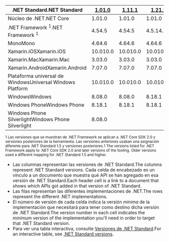 | <span data-ttu-id="8f5b0-101">.NET Standard</span><span class="sxs-lookup"><span data-stu-id="8f5b0-101">.NET Standard</span></span>              | <span data-ttu-id="8f5b0-102">[1.0]</span><span class="sxs-lookup"><span data-stu-id="8f5b0-102">[1.0]</span></span> | <span data-ttu-id="8f5b0-103">[1.1]</span><span class="sxs-lookup"><span data-stu-id="8f5b0-103">[1.1]</span></span>  | <span data-ttu-id="8f5b0-104">[1.2]</span><span class="sxs-lookup"><span data-stu-id="8f5b0-104">[1.2]</span></span> | <span data-ttu-id="8f5b0-105">[1.3]</span><span class="sxs-lookup"><span data-stu-id="8f5b0-105">[1.3]</span></span> | <span data-ttu-id="8f5b0-106">[1.4]</span><span class="sxs-lookup"><span data-stu-id="8f5b0-106">[1.4]</span></span> | <span data-ttu-id="8f5b0-107">[1.5]</span><span class="sxs-lookup"><span data-stu-id="8f5b0-107">[1.5]</span></span>      | <span data-ttu-id="8f5b0-108">[1.6]</span><span class="sxs-lookup"><span data-stu-id="8f5b0-108">[1.6]</span></span>      | <span data-ttu-id="8f5b0-109">[2.0]</span><span class="sxs-lookup"><span data-stu-id="8f5b0-109">[2.0]</span></span>      |
|----------------------------|-------|--------|-------|-------|-------|------------|------------|------------|
| <span data-ttu-id="8f5b0-110">Núcleo de .NET</span><span class="sxs-lookup"><span data-stu-id="8f5b0-110">.NET Core</span></span>                  | <span data-ttu-id="8f5b0-111">1.0</span><span class="sxs-lookup"><span data-stu-id="8f5b0-111">1.0</span></span>   | <span data-ttu-id="8f5b0-112">1.0</span><span class="sxs-lookup"><span data-stu-id="8f5b0-112">1.0</span></span>    | <span data-ttu-id="8f5b0-113">1.0</span><span class="sxs-lookup"><span data-stu-id="8f5b0-113">1.0</span></span>   | <span data-ttu-id="8f5b0-114">1.0</span><span class="sxs-lookup"><span data-stu-id="8f5b0-114">1.0</span></span>   | <span data-ttu-id="8f5b0-115">1.0</span><span class="sxs-lookup"><span data-stu-id="8f5b0-115">1.0</span></span>   | <span data-ttu-id="8f5b0-116">1.0</span><span class="sxs-lookup"><span data-stu-id="8f5b0-116">1.0</span></span>        | <span data-ttu-id="8f5b0-117">1.0</span><span class="sxs-lookup"><span data-stu-id="8f5b0-117">1.0</span></span>        | <span data-ttu-id="8f5b0-118">2.0</span><span class="sxs-lookup"><span data-stu-id="8f5b0-118">2.0</span></span>        |
| <span data-ttu-id="8f5b0-119">.NET Framework <sup>1</sup></span><span class="sxs-lookup"><span data-stu-id="8f5b0-119">.NET Framework <sup>1</sup></span></span>| <span data-ttu-id="8f5b0-120">4.5</span><span class="sxs-lookup"><span data-stu-id="8f5b0-120">4.5</span></span>   | <span data-ttu-id="8f5b0-121">4.5</span><span class="sxs-lookup"><span data-stu-id="8f5b0-121">4.5</span></span>    | <span data-ttu-id="8f5b0-122">4.5.1</span><span class="sxs-lookup"><span data-stu-id="8f5b0-122">4.5.1</span></span> | <span data-ttu-id="8f5b0-123">4.6</span><span class="sxs-lookup"><span data-stu-id="8f5b0-123">4.6</span></span>   | <span data-ttu-id="8f5b0-124">4.6.1</span><span class="sxs-lookup"><span data-stu-id="8f5b0-124">4.6.1</span></span> | <span data-ttu-id="8f5b0-125">4.6.1</span><span class="sxs-lookup"><span data-stu-id="8f5b0-125">4.6.1</span></span>      | <span data-ttu-id="8f5b0-126">4.6.1</span><span class="sxs-lookup"><span data-stu-id="8f5b0-126">4.6.1</span></span>      | <span data-ttu-id="8f5b0-127">4.6.1</span><span class="sxs-lookup"><span data-stu-id="8f5b0-127">4.6.1</span></span>      |
| <span data-ttu-id="8f5b0-128">Mono</span><span class="sxs-lookup"><span data-stu-id="8f5b0-128">Mono</span></span>                       | <span data-ttu-id="8f5b0-129">4.6</span><span class="sxs-lookup"><span data-stu-id="8f5b0-129">4.6</span></span>   | <span data-ttu-id="8f5b0-130">4.6</span><span class="sxs-lookup"><span data-stu-id="8f5b0-130">4.6</span></span>    | <span data-ttu-id="8f5b0-131">4.6</span><span class="sxs-lookup"><span data-stu-id="8f5b0-131">4.6</span></span>   | <span data-ttu-id="8f5b0-132">4.6</span><span class="sxs-lookup"><span data-stu-id="8f5b0-132">4.6</span></span>   | <span data-ttu-id="8f5b0-133">4.6</span><span class="sxs-lookup"><span data-stu-id="8f5b0-133">4.6</span></span>   | <span data-ttu-id="8f5b0-134">4.6</span><span class="sxs-lookup"><span data-stu-id="8f5b0-134">4.6</span></span>        | <span data-ttu-id="8f5b0-135">4.6</span><span class="sxs-lookup"><span data-stu-id="8f5b0-135">4.6</span></span>        | <span data-ttu-id="8f5b0-136">5.4</span><span class="sxs-lookup"><span data-stu-id="8f5b0-136">5.4</span></span>        |
| <span data-ttu-id="8f5b0-137">Xamarin.iOS</span><span class="sxs-lookup"><span data-stu-id="8f5b0-137">Xamarin.iOS</span></span>                | <span data-ttu-id="8f5b0-138">10.0</span><span class="sxs-lookup"><span data-stu-id="8f5b0-138">10.0</span></span>  | <span data-ttu-id="8f5b0-139">10.0</span><span class="sxs-lookup"><span data-stu-id="8f5b0-139">10.0</span></span>   | <span data-ttu-id="8f5b0-140">10.0</span><span class="sxs-lookup"><span data-stu-id="8f5b0-140">10.0</span></span>  | <span data-ttu-id="8f5b0-141">10.0</span><span class="sxs-lookup"><span data-stu-id="8f5b0-141">10.0</span></span>  | <span data-ttu-id="8f5b0-142">10.0</span><span class="sxs-lookup"><span data-stu-id="8f5b0-142">10.0</span></span>  | <span data-ttu-id="8f5b0-143">10.0</span><span class="sxs-lookup"><span data-stu-id="8f5b0-143">10.0</span></span>       | <span data-ttu-id="8f5b0-144">10.0</span><span class="sxs-lookup"><span data-stu-id="8f5b0-144">10.0</span></span>       | <span data-ttu-id="8f5b0-145">10.14</span><span class="sxs-lookup"><span data-stu-id="8f5b0-145">10.14</span></span>      |
| <span data-ttu-id="8f5b0-146">Xamarin.Mac</span><span class="sxs-lookup"><span data-stu-id="8f5b0-146">Xamarin.Mac</span></span>                | <span data-ttu-id="8f5b0-147">3.0</span><span class="sxs-lookup"><span data-stu-id="8f5b0-147">3.0</span></span>   | <span data-ttu-id="8f5b0-148">3.0</span><span class="sxs-lookup"><span data-stu-id="8f5b0-148">3.0</span></span>    | <span data-ttu-id="8f5b0-149">3.0</span><span class="sxs-lookup"><span data-stu-id="8f5b0-149">3.0</span></span>   | <span data-ttu-id="8f5b0-150">3.0</span><span class="sxs-lookup"><span data-stu-id="8f5b0-150">3.0</span></span>   | <span data-ttu-id="8f5b0-151">3.0</span><span class="sxs-lookup"><span data-stu-id="8f5b0-151">3.0</span></span>   | <span data-ttu-id="8f5b0-152">3.0</span><span class="sxs-lookup"><span data-stu-id="8f5b0-152">3.0</span></span>        | <span data-ttu-id="8f5b0-153">3.0</span><span class="sxs-lookup"><span data-stu-id="8f5b0-153">3.0</span></span>        | <span data-ttu-id="8f5b0-154">3.8</span><span class="sxs-lookup"><span data-stu-id="8f5b0-154">3.8</span></span>        |
| <span data-ttu-id="8f5b0-155">Xamarin.Android</span><span class="sxs-lookup"><span data-stu-id="8f5b0-155">Xamarin.Android</span></span>            | <span data-ttu-id="8f5b0-156">7.0</span><span class="sxs-lookup"><span data-stu-id="8f5b0-156">7.0</span></span>   | <span data-ttu-id="8f5b0-157">7.0</span><span class="sxs-lookup"><span data-stu-id="8f5b0-157">7.0</span></span>    | <span data-ttu-id="8f5b0-158">7.0</span><span class="sxs-lookup"><span data-stu-id="8f5b0-158">7.0</span></span>   | <span data-ttu-id="8f5b0-159">7.0</span><span class="sxs-lookup"><span data-stu-id="8f5b0-159">7.0</span></span>   | <span data-ttu-id="8f5b0-160">7.0</span><span class="sxs-lookup"><span data-stu-id="8f5b0-160">7.0</span></span>   | <span data-ttu-id="8f5b0-161">7.0</span><span class="sxs-lookup"><span data-stu-id="8f5b0-161">7.0</span></span>        | <span data-ttu-id="8f5b0-162">7.0</span><span class="sxs-lookup"><span data-stu-id="8f5b0-162">7.0</span></span>        | <span data-ttu-id="8f5b0-163">8.0</span><span class="sxs-lookup"><span data-stu-id="8f5b0-163">8.0</span></span>        |
| <span data-ttu-id="8f5b0-164">Plataforma universal de Windows</span><span class="sxs-lookup"><span data-stu-id="8f5b0-164">Universal Windows Platform</span></span> | <span data-ttu-id="8f5b0-165">10.0</span><span class="sxs-lookup"><span data-stu-id="8f5b0-165">10.0</span></span>  | <span data-ttu-id="8f5b0-166">10.0</span><span class="sxs-lookup"><span data-stu-id="8f5b0-166">10.0</span></span>   | <span data-ttu-id="8f5b0-167">10.0</span><span class="sxs-lookup"><span data-stu-id="8f5b0-167">10.0</span></span>  | <span data-ttu-id="8f5b0-168">10.0</span><span class="sxs-lookup"><span data-stu-id="8f5b0-168">10.0</span></span>  | <span data-ttu-id="8f5b0-169">10.0</span><span class="sxs-lookup"><span data-stu-id="8f5b0-169">10.0</span></span>  | <span data-ttu-id="8f5b0-170">10.0.16299</span><span class="sxs-lookup"><span data-stu-id="8f5b0-170">10.0.16299</span></span> | <span data-ttu-id="8f5b0-171">10.0.16299</span><span class="sxs-lookup"><span data-stu-id="8f5b0-171">10.0.16299</span></span> | <span data-ttu-id="8f5b0-172">10.0.16299</span><span class="sxs-lookup"><span data-stu-id="8f5b0-172">10.0.16299</span></span> |
| <span data-ttu-id="8f5b0-173">Windows</span><span class="sxs-lookup"><span data-stu-id="8f5b0-173">Windows</span></span>                    | <span data-ttu-id="8f5b0-174">8.0</span><span class="sxs-lookup"><span data-stu-id="8f5b0-174">8.0</span></span>   | <span data-ttu-id="8f5b0-175">8.0</span><span class="sxs-lookup"><span data-stu-id="8f5b0-175">8.0</span></span>    | <span data-ttu-id="8f5b0-176">8.1</span><span class="sxs-lookup"><span data-stu-id="8f5b0-176">8.1</span></span>   |       |       |            |            |            |
| <span data-ttu-id="8f5b0-177">Windows Phone</span><span class="sxs-lookup"><span data-stu-id="8f5b0-177">Windows Phone</span></span>              | <span data-ttu-id="8f5b0-178">8.1</span><span class="sxs-lookup"><span data-stu-id="8f5b0-178">8.1</span></span>   | <span data-ttu-id="8f5b0-179">8.1</span><span class="sxs-lookup"><span data-stu-id="8f5b0-179">8.1</span></span>    | <span data-ttu-id="8f5b0-180">8.1</span><span class="sxs-lookup"><span data-stu-id="8f5b0-180">8.1</span></span>   |       |       |            |            |            |
| <span data-ttu-id="8f5b0-181">Windows Phone Silverlight</span><span class="sxs-lookup"><span data-stu-id="8f5b0-181">Windows Phone Silverlight</span></span>  | <span data-ttu-id="8f5b0-182">8.0</span><span class="sxs-lookup"><span data-stu-id="8f5b0-182">8.0</span></span>   |        |       |       |       |            |            |            |

<span data-ttu-id="8f5b0-183"><sup>1 Las versiones que se muestran de .NET Framework se aplican a .NET Core SDK 2.0 y versiones posteriores de la herramienta. Las versiones anteriores usaban una asignación diferente para .NET Standard 1.5 y versiones posteriores.</sup></span><span class="sxs-lookup"><span data-stu-id="8f5b0-183"><sup>1 The versions listed for .NET Framework apply to .NET Core SDK 2.0 and later versions of the tooling. Older versions used a different mapping for .NET Standard 1.5 and higher. </sup></span></span>

- <span data-ttu-id="8f5b0-184">Las columnas representan las versiones de .NET Standard.</span><span class="sxs-lookup"><span data-stu-id="8f5b0-184">The columns represent .NET Standard versions.</span></span> <span data-ttu-id="8f5b0-185">Cada celda de encabezado es un vínculo a un documento que muestra qué API se han agregado en esa versión de .NET Standard.</span><span class="sxs-lookup"><span data-stu-id="8f5b0-185">Each header cell is a link to a document that shows which APIs got added in that version of .NET Standard.</span></span>
- <span data-ttu-id="8f5b0-186">Las filas representan las diferentes implementaciones de .NET.</span><span class="sxs-lookup"><span data-stu-id="8f5b0-186">The rows represent the different .NET implementations.</span></span>
- <span data-ttu-id="8f5b0-187">El número de versión de cada celda indica la versión *mínima* de la implementación que necesitará para tener como destino dicha versión de .NET Standard.</span><span class="sxs-lookup"><span data-stu-id="8f5b0-187">The version number in each cell indicates the *minimum* version of the implementation you'll need in order to target that .NET Standard version.</span></span>
- <span data-ttu-id="8f5b0-188">Para ver una tabla interactiva, consulte [Versiones de .NET Standard](http://immo.landwerth.net/netstandard-versions/#).</span><span class="sxs-lookup"><span data-stu-id="8f5b0-188">For an interactive table, see [.NET Standard versions](http://immo.landwerth.net/netstandard-versions/#).</span></span>

[1.0]: https://github.com/dotnet/standard/blob/master/docs/versions/netstandard1.0.md
[1.1]: https://github.com/dotnet/standard/blob/master/docs/versions/netstandard1.1.md
[1.2]: https://github.com/dotnet/standard/blob/master/docs/versions/netstandard1.2.md
[1.3]: https://github.com/dotnet/standard/blob/master/docs/versions/netstandard1.3.md
[1.4]: https://github.com/dotnet/standard/blob/master/docs/versions/netstandard1.4.md
[1.5]: https://github.com/dotnet/standard/blob/master/docs/versions/netstandard1.5.md
[1.6]: https://github.com/dotnet/standard/blob/master/docs/versions/netstandard1.6.md
[2.0]: https://github.com/dotnet/standard/blob/master/docs/versions/netstandard2.0.md
